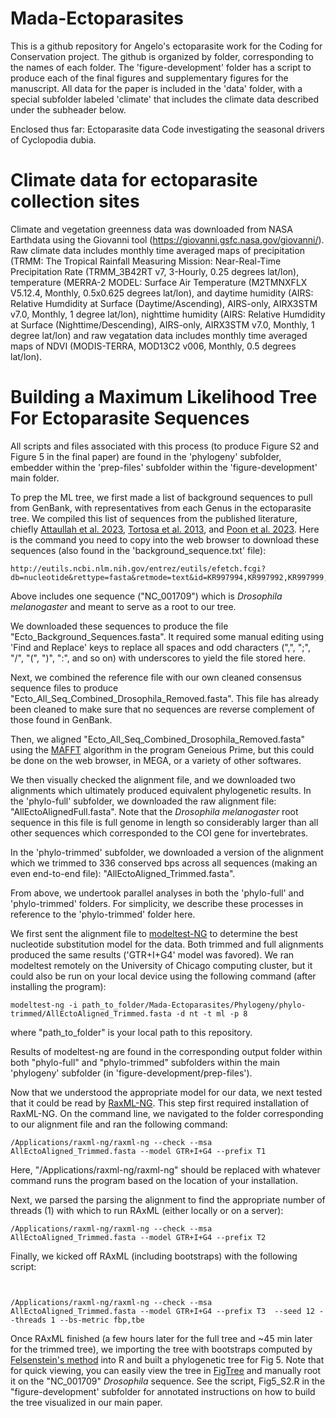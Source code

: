 # Mada-Ectoparasites

This is a github repository for Angelo's ectoparasite work for the Coding for Conservation project. The github is organized by folder, corresponding to the names of each folder. The 'figure-development' folder has a script to produce each of the final figures and supplementary figures for the manuscript. All data for the paper is included in the 'data' folder, with a special subfolder labeled 'climate' that includes the climate data described under the subheader below.

Enclosed thus far:
Ectoparasite data
Code investigating the seasonal drivers of Cyclopodia dubia.

#   Climate data for ectoparasite collection sites
Climate and vegetation greenness data was downloaded from NASA Earthdata using the Giovanni tool (https://giovanni.gsfc.nasa.gov/giovanni/). Raw climate data includes monthly time averaged maps of precipitation (TRMM: The Tropical Rainfall Measuring Mission: Near-Real-Time Precipitation Rate (TRMM_3B42RT v7, 3-Hourly, 0.25 degrees lat/lon), temperature (MERRA-2 MODEL: Surface Air Temperature (M2TMNXFLX V5.12.4, Monthly, 0.5x0.625 degrees lat/lon), and daytime humidity (AIRS: Relative Humdidity at Surface (Daytime/Ascending), AIRS-only, AIRX3STM v7.0, Monthly, 1 degree lat/lon), nighttime humidity (AIRS: Relative Humdidity at Surface (Nighttime/Descending), AIRS-only, AIRX3STM v7.0, Monthly, 1 degree lat/lon) and raw vegatation data includes monthly time averaged maps of NDVI (MODIS-TERRA, MOD13C2 v006, Monthly, 0.5 degrees lat/lon). 

# Building a Maximum Likelihood Tree For Ectoparasite Sequences

All scripts and files associated with this process (to produce Figure S2 and Figure 5 in the final paper) are found in the 'phylogeny' subfolder, embedder within the 'prep-files' subfolder within the 'figure-development' main folder.

To prep the ML tree, we first made a list of background sequences to pull from GenBank, with representatives from each Genus in the ectoparasite tree. We compiled this list of sequences from the published literature, chiefly [Attaullah et al. 2023](https://link.springer.com/article/10.1007/s00436-023-07909-0), [Tortosa et al. 2013](https://journals.plos.org/plosone/article?id=10.1371/journal.pone.0075215), and [Poon et al. 2023](https://parasitesandvectors.biomedcentral.com/articles/10.1186/s13071-023-05663-x).  Here is the command you need to copy into the web browser to download these sequences (also found in the 'background_sequence.txt' file):

```
http://eutils.ncbi.nlm.nih.gov/entrez/eutils/efetch.fcgi?db=nucleotide&rettype=fasta&retmode=text&id=KR997994,KR997992,KR997999,KR998001,MH151059,MH151060,KR997998,MH151062,LC536587,LC536586,LC536588,MH151064,MH151061,KR997993,MH151066,KR997997,KF021491,MH151065,MH151063,KR997996,KR997995,KF021500,KF021499,KF021496,KF021498,KF021497,KF021493,OM283592,OM283590,OM283588,OM283589,OM283591,OM283593,KF021495,KF021494,KF273783,MF462043,KF273782,KF273778,KF273770,OL847632,MH282032,KF021492,KF021517,MF462046,MK140156,MW590968,MK140160,KF021501,LC522026,LC522022,MW590972,MK140181,ON704710,ON704703,ON704664,KF021535,MK140180,MF462051,NC_001709,OM327589,OM327588,MK140116,MZ483872,AB632570,MT362948,AB632571,MT362949,MW792204,MW792205,MZ382456,KF021534,KF021518,MK140183,MT362947,AB632567,MK140104,AB632538,AB632536,KF273779
```

Above includes one sequence ("NC_001709") which is *Drosophila melanogaster* and meant to serve as a root to our tree.

We downloaded these sequences to produce the file "Ecto_Background_Sequences.fasta". It required some manual editing using 'Find and Replace' keys to replace all spaces and odd characters (",", ";", "/", "(", ")", ":", and so on) with underscores to yield the file stored here.

Next, we combined the reference file with our own cleaned consensus sequence files to produce "Ecto_All_Seq_Combined_Drosophila_Removed.fasta". This file has already been cleaned to make sure that no sequences are reverse complement of those found in GenBank.

Then, we aligned "Ecto_All_Seq_Combined_Drosophila_Removed.fasta" using the [MAFFT](https://mafft.cbrc.jp/alignment/server/) algorithm in the program Geneious Prime, but this could be done on the web browser, in MEGA, or a variety of other softwares.

We then visually checked the alignment file, and we downloaded two alignments which ultimately produced equivalent phylogenetic results. In the 'phylo-full' subfolder, we downloaded the raw alignment file: "AllEctoAlignedFull.fasta". Note that the *Drosophila melanogaster* root sequence in this file is full genome in length so considerably larger than all other sequences which corresponded to the COI gene for invertebrates.

In the 'phylo-trimmed' subfolder, we downloaded a version of the alignment which we trimmed to 336 conserved bps across all sequences (making an even end-to-end file): "AllEctoAligned_Trimmed.fasta". 

From above, we undertook parallel analyses in both the 'phylo-full' and 'phylo-trimmed' folders. For simplicity, we describe these processes in reference to the 'phylo-trimmed' folder here. 

We first sent the alignment file to  [modeltest-NG](https://github.com/ddarriba/modeltest) to determine the best nucleotide substitution model for the data. Both trimmed and full alignments produced the same results ('GTR+I+G4' model was favored). We ran modeltest remotely on the University of Chicago computing cluster, but it could also be run on your local device using the following command (after installing the program):


```
modeltest-ng -i path_to_folder/Mada-Ectoparasites/Phylogeny/phylo-trimmed/AllEctoAligned_Trimmed.fasta -d nt -t ml -p 8

```

where "path_to_folder" is your local path to this repository.

Results of modeltest-ng are found in the corresponding output folder within both "phylo-full" and "phylo-trimmed" subfolders within the main 'phylogeny' subfolder (in 'figure-development/prep-files').

Now that we understood the appropriate model for our data, we next tested that it could be read by [RaxML-NG](https://github.com/amkozlov/raxml-ng). This step first required installation of RaxML-NG. On the command line, we navigated to the folder corresponding to our alignment file and ran the following command:


```
/Applications/raxml-ng/raxml-ng --check --msa AllEctoAligned_Trimmed.fasta --model GTR+I+G4 --prefix T1
```

Here, "/Applications/raxml-ng/raxml-ng" should be replaced with whatever command runs the program based on the location of your installation.

Next, we parsed the parsing the alignment to find the appropriate number of threads (1) with which to run RAxML (either locally or on a server):

```
/Applications/raxml-ng/raxml-ng --check --msa AllEctoAligned_Trimmed.fasta --model GTR+I+G4 --prefix T2
```
Finally, we kicked off RAxML (including bootstraps) with the following script:

```


/Applications/raxml-ng/raxml-ng --check --msa AllEctoAligned_Trimmed.fasta --model GTR+I+G4 --prefix T3  --seed 12 --threads 1 --bs-metric fbp,tbe

```

Once RAxML finished (a few hours later for the full tree and ~45 min later for the trimmed tree), we importing the tree with bootstraps computed by [Felsenstein's method](https://www.jstor.org/stable/2461605) into R and built a phylogenetic tree for Fig 5. Note that for quick viewing, you can easily view the tree in [FigTree](http://tree.bio.ed.ac.uk/software/figtree/) and manually root it on the "NC_001709" *Drosophila* sequence. See the script, Fig5_S2.R in the "figure-development' subfolder for annotated instructions on how to build the tree visualized in our main paper.




